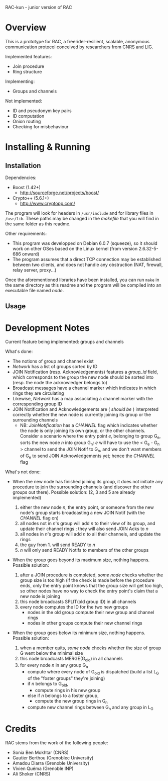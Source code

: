 RAC-kun - junior version of RAC


Overview
================================================================================

This is a prototype for RAC, a freerider-resilient, scalable, anonymous
communication protocol conceived by researchers from CNRS and LIG.

Implemented features:
- Join procedure
- Ring structure

Implementing:
- Groups and channels

Not implemented:
- ID and pseudonym key pairs
- ID computation
- Onion routing
- Checking for misbehaviour


Installing & Running
================================================================================

Installation
--------------------------------------------------------------------------------

Dependencies:
- Boost (1.42+)
    - http://sourceforge.net/projects/boost/
- Crypto++ (5.6.1+)
    - http://www.cryptopp.com/

The program will look for headers in `/usr/include` and for library files in
`/usr/lib`. These paths may be changed in the *makefile* that you will find in
the same folder as this readme.

Other requirements:
- This program was developped on Debian 6.0.7 (squeeze), so it should work on
  other OSes based on the Linux kernel (from version 2.6.32-5-686 onward)
- The program assumes that a direct TCP connection may be established between
  two clients, and does not handle any obstruction (NAT, firewall, relay server,
  proxy...)

Once the aforementioned libraries have been installed, you can run `make` in the
same directory as this readme and the program will be compiled into an
executable file named *node*.

Usage
--------------------------------------------------------------------------------



Development Notes
================================================================================

Current feature being implemented: groups and channels

What's done:
- The notions of group and channel exist
- *Network* has a list of groups sorted by ID
- JOIN Notification (resp. Acknowledgements) features a *group_id* field, which
  corresponds to the group the new node should be sorted into (resp. the node
  the acknowledger belongs to)
- Broadcast messages have a channel marker which indicates in which rings they
  are circulating
- Likewise, *Network* has a map associating a channel marker with the
  corresponding group ID
- JOIN Notification and Acknowledgements are ( *should be* ) interpreted
  correctly whether the new node is currently joining its group or the
  surrounding channels
    - NB: *JoinNotification* has a *CHANNEL* flag which indicates whether the
      node is only joining its own group, or the other channels.
      Consider a scenario where the entry point *e*, belonging to group
      G<sub>e</sub>, sorts the new node *n* into group G<sub>n</sub>: *e* will
      have to use the < G<sub>e</sub> - G<sub>n</sub> > channel to send the JOIN
      Notif to G<sub>n</sub>, and we don't want members of G<sub>e</sub> to send
      JOIN Acknowledgements yet; hence the *CHANNEL* flag

What's not done:
- When the new node has finished joining its group, it does not initiate any
  procedure to join the surrounding channels (and discover the other groups out
  there). Possible solution: (2, 3 and 5 are already implemented)
    1.  either the new node *n*, the entry point, or someone from the new node's
        group starts broadcasting a new JOIN Notif (with the *CHANNEL* flag on)
    2.  all nodes not in *n*'s group will add *n* to their view of its group,
        and update their channel rings ; they will also send JOIN Acks to *n*
    3.  all nodes in *n*'s group will add *n* to all their channels, and update
        the rings 
    4.  the guy from 1. will send READY to *n*
    5.  *n* will only send READY Notifs to members of the other groups

- When the group goes beyond its maximum size, nothing happens. Possible 
  solution:
    1.  after a JOIN procedure is completed, *some node* checks whether the
        group size is too high (if the check is made before the procedure ends,
        only the entry point knows that the group size will get too high, so
        other nodes have no way to check the entry point's claim that a new node
        is joining
    2.  this node broadcasts SPLIT(old group ID) in all channels
    3.  every node computes the ID for the two new groups
        - nodes in the old group compute their new group and channel rings
        - nodes in other groups compute their new channel rings

- When the group goes below its minimum size, nothing happens. Possible
  solution:
    1.  when a member quits, *some node* checks whether the size of group G went
        below the minimal size
    2.  this node broadcasts MERGE(G<sub>old</sub>) in all channels
    3.  for every node *n* in any group G<sub>n</sub>
        - compute where every node of G<sub>old</sub> is dispatched (build a
          list L<sub>G</sub> of the "foster groups" they're joining)
        - if *n* belongs to G<sub>old</sub>,
            - compute rings in his new group
        - else if *n* belongs to a foster group,
            - compute the new group rings in G<sub>n</sub>
        - compute new channel rings between G<sub>n</sub> and any group in
          L<sub>G</sub>


Credits
================================================================================

RAC stems from the work of the following people:

- Sonia Ben Mokhtar (CNRS)
- Gautier Berthou (Grenoblec University)
- Amadou Diarra (Grenoble University)
- Vivien Quéma (Grenoble INP)
- Ali Shoker (CNRS)
